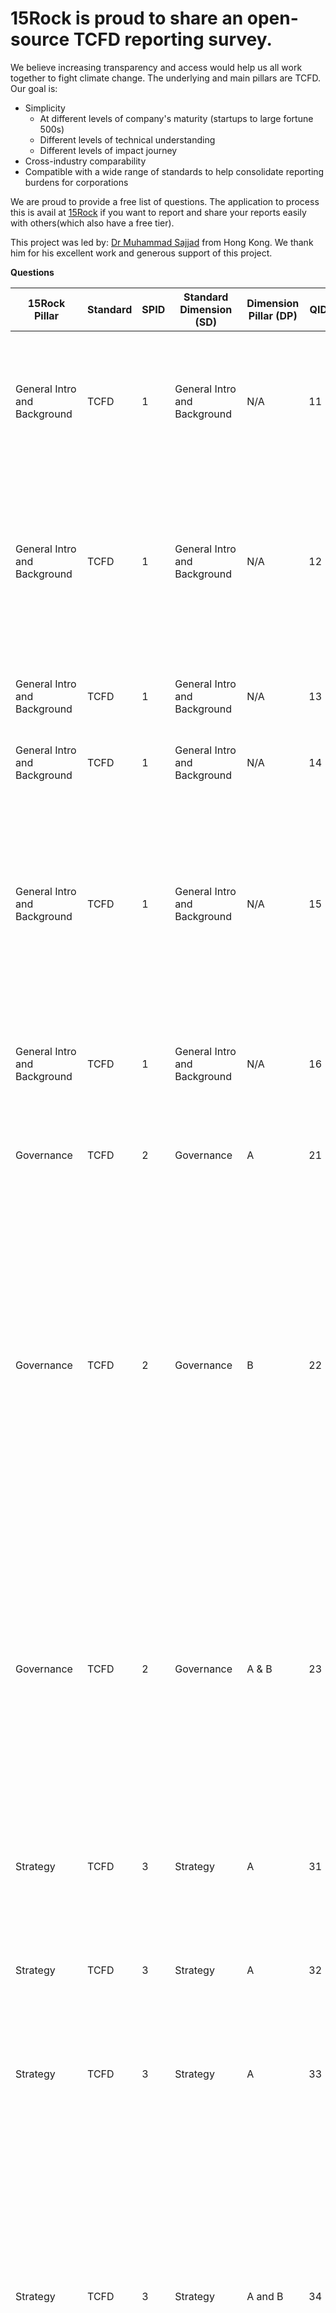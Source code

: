 # 15Rock is proud to share an open-source TCFD reporting survey.

We believe increasing transparency and access would help us all work together to fight climate change. The underlying and main pillars are TCFD. Our goal is:

- Simplicity 
  - At different levels of company's maturity (startups to large fortune 500s)
  - Different levels of technical understanding
  - Different levels of impact journey
- Cross-industry comparability
- Compatible with a wide range of standards to help consolidate reporting burdens for corporations

We are proud to provide a free list of questions. The application to process this is avail at [15Rock](https://www.15rock.com/) if you want to report and share your reports easily with others(which also have a free tier).

This project was led by: [Dr Muhammad Sajjad](https://www.linkedin.com/in/muhammad-sajjad-ph-d-05590865/) from Hong Kong. We thank him for his excellent work and generous support of this project. 



**Questions**

| 15Rock  Pillar                | Standard | SPID | Standard  Dimension (SD)     | Dimension  Pillar (DP) | QID  | Question (Q)                                                 | Question Type                                                | Description                                                  | Company_Maturity                                 | Question Order | Question  Grouping |
| ----------------------------- | -------- | ---- | ---------------------------- | ---------------------- | ---- | ------------------------------------------------------------ | ------------------------------------------------------------ | ------------------------------------------------------------ | ------------------------------------------------ | -------------- | ------------------ |
| General  Intro and Background | TCFD     | 1    | General Intro and Background | N/A                    | 11   | Provide a concise introduction  of your company and briefly describe what does TCFD means to your company? | Text                                                         | This question is intended to  elicit information on the firm's overall portfolio as well as a description  of how it regards TCFD recommendations in the context of the company, its  group, and its clients. | All (Startups, Mid-level, and  Senior Companies) | 1              | 1                  |
| General  Intro and Background | TCFD     | 1    | General Intro and Background | N/A                    | 12   | What is your company's sector of  operations?                | [use sector table]                                           | Choose the industry that best  reflects your company's operations. A list of various industries, such as  banks, manufacturers, information technology, and insurance, would be offered  so that the company may select the most appropriate one. | All (Startups, Mid-level, and  Senior Companies) | 2              | 1                  |
| General  Intro and Background | TCFD     | 1    | General Intro and Background | N/A                    | 13   | Has your company previously reported the TCFD?               | single_c_Yes_No                                              | This is purely for the purpose  of gathering information about the company's current stance and understanding  of TCFD. | All (Startups, Mid-level, and  Senior Companies) | 3              | 2                  |
| General  Intro and Background | TCFD     | 1    | General Intro and Background | N/A                    | 14   | For which year you are reporting this TCFD?                  | Date                                                         | Last year reported?                                          | All (Startups, Mid-level, and  Senior Companies) | 4              | 2                  |
| General  Intro and Background | TCFD     | 1    | General Intro and Background | N/A                    | 15   | How do you describe the  implementation of TCFD at your company at this stage? | Multi_c_mature_limited_no disclosure                         | Explain how well the corporation  has applied the TCFD in their organisation. This could contain information on  whether pillars are "excellent," "limited," or "no  disclosure" (i.e., Governance, Strategy, Risk Management, and Metrics  & Targets). The state of the disclosure can be determined by comparing  the answers to the questions. | All (Startups, Mid-level, and  Senior Companies) | 5              | 2                  |
| General  Intro and Background | TCFD     | 1    | General Intro and Background | N/A                    | 16   | Which currency you are using for this disclosure?            | [use currency table]                                         | This information is required to  translate financial statistics to USD so that they are consistent across  countries. | All (Startups, Mid-level, and  Senior Companies) | 6              | 3                  |
| Governance                    | TCFD     | 2    | Governance                   | A                      | 21   | Is there any  presence of board-level oversight related to climate risks and opportunities  in your company? | single_c_Yes_No                                              | This is a basic  "yes" or "no" question that reflects the current state of  the company's board of directors in the context of climate hazards. | All (Startups,  Mid-level, and Senior Companies) | 1              | 1                  |
| Governance                    | TCFD     | 2    | Governance                   | B                      | 22   | What are the highest level of  positions/committees in your company responsible for climate-related risks  and opportunities? | Text                                                         | As proposed in TCFD's  Governance Pillar, this question is intended to reveal top-roles management's  in the evaluation and management of climate risks and opportunities.  Different key position holders (e.g., risk officers in the firm) or any  standing committee on climate risk can be enlisted by the company. It's also  possible to provide information on their general responsibilities and how  frequently they brief the board on climate risks/opportunities. | All (Startups, Mid-level, and  Senior Companies) | 2              | 2                  |
| Governance                    | TCFD     | 2    | Governance                   | A & B                  | 23   | What protocols and procedures  your company follow to report/inform the board(s)/committee(s) regarding  climate -related risks and opportunities (e.g., audit, risks), and how often  such reporting occurs? | Text                                                         | Please describe what is the  procedure at your company to inform, update, or report the climate-related  risks and opportunties to the top-responsible management (as stipulated in  Question 22). It is highly desirable to include the information on "how  often such reporting occurs and what is the period of reporting". The  idea of such disclosure on the process is to represent the company's  systematic approach to look at climate-related risks. | All (Startups, Mid-level, and  Senior Companies) | 2              | 2                  |
| Strategy                      | TCFD     | 3    | Strategy                     | A                      | 31   | What is your  company's strategy of short-term goals (0-5 years)? | Text                                                         | For this  question, a range of 0-5 years for short-term, 5-10 years for medium-term,  and 10+ years for long-term horizons could be specified. | All (Startups,  Mid-level, and Senior Companies) | 1              | 1                  |
| Strategy                      | TCFD     | 3    | Strategy                     | A                      | 32   | What is your company's strategy  of medium-term goals(5-10 years) ? | Text                                                         | For this question, a range of  0-5 years for short-term, 5-10 years for medium-term, and 10+ years for  long-term horizons could be specified. | All (Startups, Mid-level, and  Senior Companies) | 1              | 1                  |
| Strategy                      | TCFD     | 3    | Strategy                     | A                      | 33   | What is your company's strategy  of long-term goals (10+ years)? | Text                                                         | For this question, a range of  0-5 years for short-term, 5-10 years for medium-term, and 10+ years for  long-term horizons could be specified. | All (Startups, Mid-level, and  Senior Companies) | 1              | 1                  |
| Strategy                      | TCFD     | 3    | Strategy                     | A and B                | 34   | How do you decribe the company's  profile in the context of climate-related risks and opportunties? | Text                                                         | Give specifics on the various  climate risks and opportunities that have been identified in the short,  medium, and long term. This should reflect the company's overall climate risk  and opportunity profile. Provide some insight into how the company intends to  implement interventions to address these risks in a succinct manner (i.e.,  you may include that we use a formal procedure to prioritise several risks  and design our action plan for immediate or gradual interventions considering  top risks and the potential of these risks in near future). | All (Startups, Mid-level, and  Senior Companies) | 2              | 1                  |
| Strategy                      | TCFD     | 3    | Strategy                     | B and C                | 35   | Among several sectors and  geographical distribution of your company/business (e.g., assests and  infrastructure of the company), which ones are mostly exposed to  climate-related risks and how the company plann to overcome this situation? | Text                                                         | Provide information on which  sections of your company are vulnerable/resilient to climate risks (i.e.,  products, supply chain, sales, manufacturing, mitigation and adaptation  initiatives, etc.) and how your company advocates for improving this  situation. | All (Startups, Mid-level, and  Senior Companies) | 3              | 2                  |
| Strategy                      |          |      | Strategy                     | A and B                | 36   | Does your company consider  scenario anlaysis, sensitivity assessment, and stress tests for  climate-related risks and opportunties? | single_c_Yes_No                                              | If you answered "yes"  to any of the questions, explain briefly how it's done and why the company  included it in their strategy. This could also be used to reveal  resilience-building and enhancement-related interventions that the company is  implementing or planning. | All (Startups, Mid-level, and  Senior Companies) | 4              | 2                  |
| Strategy                      | TCFD     | 3    | Strategy                     | A, B, and C            | 37   | Based on the scenario analyses  on climate risk, how do you describe the impacts on your business, planning,  etc.? | text                                                         | Describe the possible  consequences of climate change-related variations, particularly in the  2-degree and lower scenarios. You can also briefly explain climate-associated  risks and opportunties under different IPCC scenarios (e.g., RCP 2.6, 4.5,  6.0, and 8.5) as well as SSP scenarios, if you have knowledge of them. | All (Startups, Mid-level, and  Senior Companies) | 5              | 3                  |
| Strategy                      | TCFD     | 3    | Strategy                     | B                      | 38   | What is the frequency with which  the board/committee meets to discuss climate-related issues like risks and  opportunities? | Text                                                         | Give a summary of the meetings  that were held to discuss climate risks and opportunities. | All (Startups, Mid-level, and  Senior Companies) | 6              | 3                  |
| Strategy                      | TCFD     | 3    | Strategy                     | C                      | 39   | How does the company plan to  incorporate climate risks and opportunities into its financial planning,  business strategy, and investment strategy, as appropriate? | Text                                                         | Provide details on how the  company plans to incorporate a variety of risks and opportunities into their  upcoming business investments, strategies, and financial planning, if  available. | All (Startups, Mid-level, and  Senior Companies) | 7              | 3                  |
| Strategy                      | TCFD     | 3    | Strategy                     | C                      | 390  | What plans or initiatives does  the company have in place to improve its overall resilience to climate risks? | Text                                                         | This question will be used to  reflect the company's short-, medium-, and long-term strategy for dealing  with and adapting to climate risks. For example, if the company has obtained  insurance of any kind for its business, describe it as well as the value of  the insurance. Similarly, if the company has a climate action plan, this  could be one of the strategies for building and enhancing resilience. | All (Startups, Mid-level, and  Senior Companies) | 8              | 3                  |
| Risk Management               | TCFD     | 4    | Risk Management              | A                      | 41   | Is there any  existing procedure currently implimented at the company to identify, assess,  and prioritization in the context of climate risks? | single_c_Yes_No                                              | A yes/no  question to determine the current state of the company's risk management  capabilities. | All (Startups,  Mid-level, and Senior Companies) | 1              | 1                  |
| Risk  Management              | TCFD     | 4    | Risk Management              | A and B                | 42   | Is there any procedure available  at the company governing the Risk Management of climate-related risks? | single_c_Yes_No                                              | This is a specific  company/board-level process that governs risk management and tracks its  progress over time (i.e., reviewing the risk identification and assessment  methodologies, integration of new tools and techniques etc.). | All (Startups, Mid-level, and  Senior Companies) | 2              | 1                  |
| Risk  Management              | TCFD     | 4    | Risk Management              | A                      | 43   | Among the following, which types  of risks your company is considering in the face of climate change? | Multi_c_Physical_Transition_Liability_All  of the above      | The purpose of this question is  to present the company's risk management system's general classification. | All (Startups, Mid-level, and  Senior Companies) | 3              | 2                  |
| Risk  Management              | TCFD     | 4    | Risk Management              | B                      | 44   | In terms of occurrence, what  kind of climate related risks are accounted for by the company? | Multi_c_Acute_Chronic_Both                                   | Give specifics if the company is  identifying and assessing risks that could occur suddenly (for example, flash  floods or landslides) or over a longer period of time (i.e., droughts, change  in rainfall and temperature and their impacts on business or clients). It  would be better if the details of the Acute and Chronic risks were listed in  a Table. | All (Startups, Mid-level, and  Senior Companies) | 4              | 2                  |
| Risk  Management              | TCFD     | 4    | Risk Management              | A and B                | 45   | What is the process of  identifying different types of Risks mentioned above? | Text                                                         | Describe the process for  identifying and assessing various risk categories and types. Describe whether  the company has a setup in place or if it seeks the help of some cliamte risk  solution providers in this regard. It is preferable to present the generalised  procedure/framework for these risks as a diagram/table. | All (Startups, Mid-level, and  Senior Companies) | 5              | 3                  |
| Risk  Management              | TCFD     | 4    | Risk Management              | C                      | 46   | Does your company advocates the  education/awareness regarding climate risks as part of its Risk Management? | single_c_Yes_No                                              | In general, to represent the  company's position on climate risk awareness and support. If you answered  yes, please explain how you implemented/achieved it (e.g., staff training,  hiring of professionals with adequate knowledge in this field, organising seminars,  etc.) | All (Startups, Mid-level, and  Senior Companies) | 6              | 3                  |
| Risk  Management              | TCFD     | 4    | Risk Management              | A, B, and C            | 47   | How do you define risk  terminologies in your risk identificaton, assessment, and classification  framework? | Text                                                         | Provide information on the  various risk terminologies used in risk management (i.e., Hazard,  Vulnerability, Exposure, Resilience, Adaptation, Mitigation, etc.). | All (Startups, Mid-level, and  Senior Companies) | 7              | 3                  |
| Risk  Management              | TCFD     | 4    | Risk Management              | A, B, and C            | 48   | What are the procedures your  company is following for the identification, assessment, and prioritization  of climate risks and their integration into overall risk management? | Text                                                         | If the company's answer to Q41  is "yes," this is a follow-up question. It incorporates all three  TCFD Risk Management Pillar recommendations. However, the question can be  divided into three parts to make it easier to understand (e.g., describe the  process individually for identification, assessment, and prioritisation of  risks). | All (Startups, Mid-level, and  Senior Companies) | 8              | 3                  |
| Metrics and Targets           | TCFD     | 5    | Metrics and Targets          | C                      | 51   | Are there any  climate risk related targets set by the company? | single_c_Yes_No                                              | This is a  helpful question that leads to the company's climate risk monitoring metrics. | All (Startups,  Mid-level, and Senior Companies) | 1              | 1                  |
| Metrics  and Targets          | TCFD     | 5    | Metrics and Targets          | A                      | 52   | What is the nature of metrics  your company is using to assess climate risks and poortunities? | Text                                                         | Describe the types of  indices/metrics used by the company to evaluate climate risks and  opportunities. The nature of metrics, such as climate, energy, and greenhouse  gas emissions, could also be included in the form of a table. | All (Startups, Mid-level, and  Senior Companies) | 2              | 1                  |
| Metrics  and Targets          | TCFD     | 5    | Metrics and Targets          | A                      | 53   | What are climate risks and  opportunity related targets set by the company during last year? | Text                                                         | These questions aid  in the disclosure of recommendations for metrics for assessing and managing  climate-related risks and opportunities. Also, include the baseline year for  comparison purposes, as well as the KPIs chosen to assess progress, if any. | All (Startups, Mid-level, and  Senior Companies) | 3              | 1                  |
| Metrics  and Targets          | TCFD     | 5    | Metrics and Targets          | C                      | 54   | What percent of climate risk  related targets from last years were achieved by the company? | Text                                                         | All (Startups, Mid-level, and  Senior Companies)             | 4                                                | 1              |                    |
| Metrics  and Targets          | TCFD     | 5    | Metrics and Targets          | B                      | 55   | Does your company have any setup  for Carbon Footprint calculation? | single_c_Yes_No                                              | This should ideally be done in  CO2e because it is comparable across industries. | All (Startups, Mid-level, and  Senior Companies) | 5              | 2                  |
| Metrics  and Targets          | TCFD     | 5    | Metrics and Targets          | B                      | 56   | Among the followings, which  scope of emissions your company accounts for? | Multi_c:_Scope 1_Scope 2_Scope  3     (This would be a check list) | PREMIUM     Products     Extensions                              Modes:          Standard          Synonyms:               This will reflect the company's achievement towards the comprehension of  its emissions. Scope 1: All Direct Emissions, Scope 2: Indirect Emissions  such as from the consumption of purchased electricity, heat, steam, etc., and  Scope 3: Other indirect emissions not covered in Scope 2, emissions from  materials extraction, transportation, waste disposal, and so on.     53 Words          Rephrase     This will demonstrate the company's progress in understanding its  emissions. Scope 1: All Direct Emissions, Scope 2: Indirect Emissions from  purchased electricity, heat, steam, and other sources, and Scope 3: Other  indirect emissions not covered by Scope 2, such as emissions from materials  extraction, transportation, waste disposal, and so on.     2 Sentences          46 Words                    Changed Words          Structural Changes          Longest Unchanged Words                         Products     Paraphraser     Grammar Checker     Plagiarism Checker     Co-Writer     Summarizer     Citation Generator     Word Counter     Services     Premium     Affiliate     Support     Help Center     Contact Us     Student Resources     Paraphrasing Guide     Company     Team     Blog     Careers          © QuillBot (Course Hero), LLC. 2022     Privacy Policy                       Terms of Service                       CCPA     This site is protected by reCAPTCHA and the Google Privacy Policy and Terms  of Service apply.     Made withat     UIUC | All (Startups, Mid-level, and  Senior Companies) | 6              | 2                  |
| Metrics  and Targets          | TCFD     | 5    | Metrics and Targets          | A, B, and C            | 57   | What is the state of emissions  at your company?             | Text                                                         | This should describe the state  of the company's emissions for at least the previous three years, as well as  the trends over that time. Due to the lack of information on such emissions  in relatively new businesses (i.e., startups), a good approach might be to  use quarterly aggregations for comparison and clarity. Include data on  various sectoral emissions, such as operations, supply chain, energy, and so  on. The details of Scopes 1, 2, and 3 would also be included in this section.  Finally, if there are any initiatives to offset carbon emissions, let us know  about them. If there is any interest, this could be accomplished through a  small case study. | Primarily for Mid-Level and  Senior Campanies    | 7              | 2                  |







You may use our work but we require attribution please:

<a rel="license" href="http://creativecommons.org/licenses/by/4.0/"><img alt="Creative Commons License" style="border-width:0" src="https://i.creativecommons.org/l/by/4.0/88x31.png" /></a>
<span xmlns:dct="http://purl.org/dc/terms/" href="http://purl.org/dc/dcmitype/Text" property="dct:title" rel="dct:type">
15Rock's TCFD disclosure survey</span> by <a xmlns:cc="http://creativecommons.org/ns#" href="www.15Rock.com" property="cc:attributionName" rel="cc:attributionURL">15Rock</a> is licensed under a <a rel="license" href="http://creativecommons.org/licenses/by/4.0/">Creative Commons Attribution 4.0 International License</a>.<br />Based on a work at <a xmlns:dct="http://purl.org/dc/terms/" href="www.15Rock.com" rel="dct:source">www.15Rock.com</a>.

**Note:**

Thank you for being part of the change in the world. We need your help so please feel free to use, share and let us know if you have any feedback. You can submit any changes you suggest or [simply reach out to us to discuss](https://www.15rock.com/contact). 